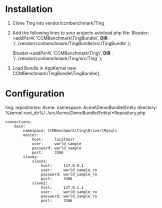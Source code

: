 Installation
============

1. Clone Ting into vendor/ccmbenchmark/Ting

2. Add the following lines to your projects autoload.php file:
    $loader->addPsr4(
        'CCMBenchmark\\TingBundle\\',
        __DIR__ . '/../vendor/ccmbenchmark/TingBundle/src/TingBundle'
    );

    $loader->addPsr4(
        'CCMBenchmark\\Ting\\',
        __DIR__ . '/../vendor/ccmbenchmark/Ting/src/Ting'
    );

3. Load Bundle in AppKernel
    new CCMBenchmark\TingBundle\TingBundle(),


Configuration
=============

ting:
    repositories:
        Acme:
            namespace: Acme\DemoBundle\Entity
            directory: %kernel.root_dir%/../src/Acme/DemoBundle/Entity/*Repository.php

    connections:
        main:
            namespace: CCMBenchmark\Ting\Driver\Mysqli
            master:
                host:     localhost
                user:     world_sample
                password: world_sample
                port:     3306
            slaves:
                slave1:
                    host:     127.0.0.1
                    user:     world_sample_ro
                    password: world_sample_ro
                    port:     3306
                slave2:
                    host:     127.0.1.1
                    user:     world_sample_ro
                    password: world_sample_ro
                    port:     3306
